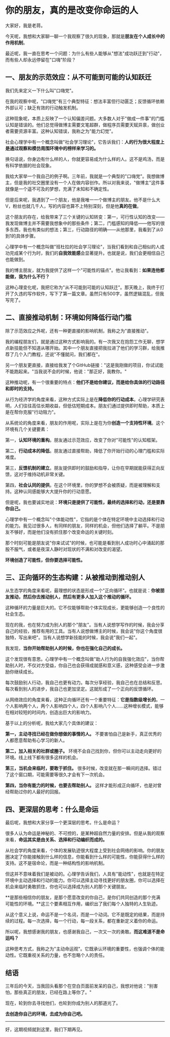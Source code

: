 # 你的朋友，真的是改变你命运的人

大家好，我是老蒋。

今天呢，我想和大家聊一聊一个我观察了很久的现象，那就是**朋友在个人成长中的作用机制**。

最近呢，我一直在思考一个问题：为什么有些人能够从"想法"成功跃迁到"行动"，而有些人却永远停留在"口嗨"阶段？

## 一、朋友的示范效应：从不可能到可能的认知跃迁

我们先来定义一下什么叫"口嗨党"。

在我的观察中呢，"口嗨党"有三个典型特征：想法丰富但行动匮乏；反馈循环依赖外部认可；缺乏有效的行动触发机制。

这种现象呢，本质上反映了一个认知偏差问题。大多数人对于"做成一件事"的门槛认知是错误的。他们总觉得做博主需要文笔超群，做程序员需要天赋异禀，做创业者需要资源丰富。这种认知错误，我称之为"能力幻觉"。

社会心理学中有一个概念叫做"社会学习理论"，它告诉我们：**人的行为很大程度上是通过观察和模仿周围环境中的榜样来学习的。**

换句话说，你身边有什么样的人，你就更容易成为什么样的人。这不是鸡汤，而是有科学依据的社会现象。

我给大家举一个我自己的例子啊。三年前，我就是一个典型的"口嗨党"。我想做博主，但是我的社交圈里没有一个人在做内容创作。所以对我来说，"做博主"这件事就像是一个遥不可及的梦想，充满了未知和不确定性。

但是后来呢，我遇到了一个朋友，他是我唯一一个做博主的朋友。他不是什么大V，粉丝也就几千人，写的内容也算不上特别深刻，但是他**真的在做**。

这个朋友的存在，给我带来了三个关键的认知转变：第一，可行性认知的改变——我发现做博主并不需要我想象中的那些条件；第二，门槛感知的降低——他写的很多东西，我也有类似的想法；第三，行动路径的明确——从他那里，我看到了从0到1的具体步骤。

心理学中有一个概念叫做"班杜拉的社会学习理论"，当我们看到和自己相似的人成功完成某个行为时，我们的**自我效能感**会显著提升。也就是说，我们会更相信自己也能做到。

我的博主朋友，就为我提供了这样一个"可能性的锚点"。他让我看到：**如果连他都能做，我为什么不行？**

这种心理变化呢，我把它称为"从不可能到可能的认知跃迁"。那天晚上，我终于打开了久违的写作软件，写下了第一篇文章。虽然只有500字，虽然逻辑混乱，但我写完了。

## 二、直接推动机制：环境如何降低行动门槛

除了示范效应之外呢，还有一种更直接的影响机制，我称之为"直接推动"。

我的编程朋友们，就是通过这种方式影响我的。有一次我又在抱怨工作无聊，想学点新技能但不知道从哪开始。其中一个朋友直接把我拉进了他们的学习群，给我推荐了几个入门教程，还说"不懂就问，我们都在"。

另一个朋友更直接，直接给我发了个GitHub链接："这是我刚做的项目，你试试能不能跑起来。"当我说不会的时候，他说："那正好，我教你。"

这种推动呢，有一个很重要的特点：**他们不是给你建议，而是给你具体的行动路径和即时的支持。**

从行为经济学的角度来看，这种方式实际上是在**降低你的行动成本**。心理学研究表明，人们往往高估长期收益，但低估短期成本。朋友们通过提供即时帮助，本质上是在帮你克服"行动阻力"。

从系统论的角度来看，朋友的作用呢，实际上是在为你**创造一个支持性环境**。这个环境有几个关键要素：

第一，**认知环境的重构**。朋友通过示范效应，改变了你对"可能性"的认知框架。

第二，**行动成本的降低**。朋友通过直接帮助，降低了你开始行动的心理门槛和实际难度。

第三，**反馈机制的建立**。朋友提供即时的鼓励和指导，让你在早期就能获得正向反馈，这对于维持动机非常关键。

第四，**社会认同的提供**。在这个环境里，你的梦想不会被质疑，而是被理解和支持。这种认同感能够大大提升你的行动意愿。

但是呢，我也要诚实地说：**环境只是提供了可能性，最终的选择和行动，还是要靠你自己。**

心理学中有一个概念叫"个体能动性"，它指的是个体在特定环境中主动选择和行动的能力。我见过很多人，有同样的朋友，同样的机会，但他们选择了躺平。不是朋友不够好，而是他们没有抓住那个改变命运的关键时刻。

那个时刻可能是朋友说"你来试试"的时候，也可能是看到别人成功时心中涌起的那股不服气，或者是夜深人静时对现状的不满和对改变的渴望。

**环境创造了可能性，但你要选择可能性。**

## 三、正向循环的生态构建：从被推动到推动别人

从生态学的角度来看呢，最理想的状态是形成一个"正向循环"。也就是说：**你被朋友推动，然后你去推动别人，然后有更多人加入这个推动的循环。**

这种循环的力量是巨大的。它不仅能够帮助个体实现成长，更能够创造一个良性的社会生态。

现在的我，也在努力成为别人的那个"朋友"。当有人说想学写作的时候，我会分享自己的经验，推荐有用的工具。当有人说想做博主的时候，我会说"你这个角度很独特，写出来吧"。当有人说想学新技能的时候，我会说"我们一起"。

我发现，**当你开始帮助别人的时候，你也在强化自己的成长。**

这个发现很有意思。心理学中有一个概念叫做"助人行为的自我强化效应"，当你帮助别人时，不仅对方受益，你自己也会获得成就感和意义感，这种感受会进一步激励你继续成长。

每次鼓励别人行动，我自己也更有动力。每次分享经验，我自己也在总结和反思。每次看到别人的进步，我自己也更加坚定。这就形成了一个正向的反馈循环。

从网络效应的角度来看，这种正向循环还有一个重要特征：**它是指数级增长的**。一个人影响两个人，两个人影响四个人，四个人影响八个人......这种增长模式，能够在相对较短的时间内，创造出巨大的影响力。

基于以上的分析呢，我给大家几个具体的建议：

**第一，主动寻找已经在做你想做的事情的人。** 不要害怕自己是新手，真正优秀的人都愿意帮助有心学习的新人。

**第二，加入相关的社群或圈子。** 环境不会自己找到你，但你可以主动走向更好的环境。线上线下都有很多这样的机会。

**第三，当机会来临时，要敢于抓住。** 很多时候，改变就在那一瞬间的选择。错过了这个窗口期，可能需要等很久才会有下一次机会。

**第四，当你有能力的时候，也要去帮助别人。** 这样才能形成正向循环，也是对曾经帮助过你的人最好的回报。

## 四、更深层的思考：什么是命运

最后呢，我想和大家分享一个更深层的思考。什么是命运？

很多人认为命运是神秘的、不可控的，是某种超自然力量的安排。但是从我的观察来看，**命运其实是由关系、选择和行动编织而成的。**

从社会学的角度来看，个体的发展轨迹很大程度上受到社会网络的影响。你的朋友圈决定了你能接触到什么样的信息，你能看到什么样的可能性，你能获得什么样的支持。这不是宿命论，而是一种结构性的影响机制。

但这并不意味着我们是被动的。心理学告诉我们，人具有"能动性"，也就是在特定环境中主动选择和行动的能力。你可以选择主动寻找更好的朋友圈，你可以选择在机会来临时勇敢抓住，你也可以选择成为别人的那个关键朋友。

**是那些相信你的朋友，是那个愿意改变的你自己，是你们共同创造的那个充满可能性的环境。**这三个要素相互作用，编织出了我们每个人独特的人生轨迹。

从这个意义上说，命运不是一个名词，而是一个动词。它不是既定的结果，而是持续的过程。每一次选择，每一个行动，每一段关系，都在重新定义着你的命运。

所以呢，我想感谢我的朋友，也感谢我自己，一次又一次的勇敢。**而这难道不是命运吗？**

这种思考方式，我称之为"主动命运观"。它既承认环境的重要性，也强调个体的能动性。它既重视关系的力量，也不忽略个人的责任。

## 结语

三年后的今天，当我回头看那个在空白页面前发呆的自己，我想对他说："别害怕，那些真正的朋友，已经在路上等你了。"

现在，轮到你去寻找他们，也轮到你成为别人的那道光了。

**去创造你自己的环境，去成为你自己吧。**

---

好，这期视频就到这里，我们下期再见。
